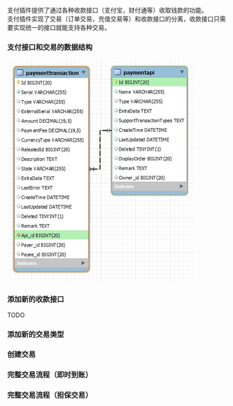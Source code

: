 支付插件提供了通过各种收款接口（支付宝，财付通等）收取钱款的功能。<br/>
支付插件实现了交易（订单交易，充值交易等）和收款接口的分离，收款接口只需要实现统一的接口就能支持各种交易。

### 支付接口和交易的数据结构

![支付接口和交易的ER图](../img/er_payment.jpg)

### 添加新的收款接口

TODO

### 添加新的交易类型

### 创建交易

### 完整交易流程（即时到账）

### 完整交易流程（担保交易）
